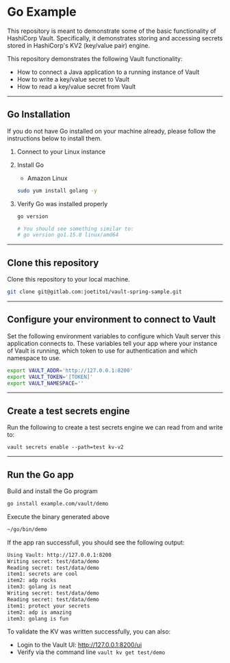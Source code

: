 # Go Example

This repository is meant to demonstrate some of the basic functionality of HashiCorp Vault. Specifically, it demonstrates storing and accessing secrets stored in HashiCorp's KV2 (key/value pair) engine. 

This repository demonstrates the following Vault functionality:

- How to connect a Java application to a running instance of Vault
- How to write a key/value secret to Vault
- How to read a key/value secret from Vault

---

## Go Installation

If you do not have Go installed on your machine already, please follow the instructions below to install them.

1) Connect to your Linux instance 

2) Install Go

    - Amazon Linux
    ```bash
    sudo yum install golang -y
    ```

3) Verify Go was installed properly

    ```bash
    go version

    # You should see something similar to:
    # go version go1.15.8 linux/amd64
    ```

---

## Clone this repository

Clone this repository to your local machine.

```bash
git clone git@gitlab.com:joetito1/vault-spring-sample.git
```

---

## Configure your environment to connect to Vault

Set the following environment variables to configure which Vault server this application connects to. These variables tell your app where your instance of Vault is running, which token to use for authentication and which namespace to use.

```bash
export VAULT_ADDR='http://127.0.0.1:8200'
export VAULT_TOKEN='[TOKEN]'
export VAULT_NAMESPACE=''
```

---

## Create a test secrets engine

Run the following to create a test secrets engine we can read from and write to:

```
vault secrets enable --path=test kv-v2
```

---

## Run the Go app

Build and install the Go program

```bash
go install example.com/vault/demo
```

Execute the binary generated above

```bash
~/go/bin/demo
```

If the app ran successfull, you should see the following output:

```bash
Using Vault: http://127.0.0.1:8200
Writing secret: test/data/demo
Reading secret: test/data/demo
item1: secrets are cool
item2: adp rocks
item3: golang is neat
Writing secret: test/data/demo
Reading secret: test/data/demo
item1: protect your secrets
item2: adp is amazing
item3: golang is fun
```

To validate the KV was written successfully, you can also:

- Login to the Vault UI: http://127.0.0.1:8200/ui
- Verify via the command line `vault kv get test/demo`